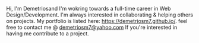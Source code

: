 Hi, I'm Demetriosand I'm wokring towards a full-time career in Web Design/Development.
I'm always interested in collaborating & helping others on projects.
My portfolio is listed here: https://demetriosm7.github.io/.
feel free to contact me @ demetriosm7@yahoo.com If you're interested in having me contribute to a project.
